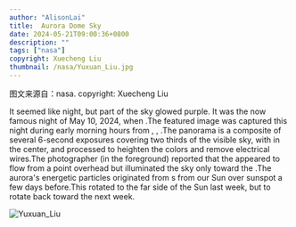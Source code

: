 ```yaml
---
author: "AlisonLai"
title:  Aurora Dome Sky 
date: 2024-05-21T09:00:36+0800
description: ""
tags: ["nasa"]
copyright: Xuecheng Liu
thumbnail: /nasa/Yuxuan_Liu.jpg
---
```

图文来源自：nasa.  copyright: Xuecheng Liu

  It seemed like night, but part of the sky glowed purple. It was the now famous night of May 10, 2024, when .The featured image was captured this night during early morning hours from , , .The panorama is a composite of several 6-second exposures covering two thirds of the visible sky, with  in the center, and processed to heighten the colors and remove electrical wires.The photographer (in the foreground) reported that the  appeared to flow from a point overhead but illuminated the sky only toward the .The aurora's energetic particles originated from s  from our Sun over sunspot  a few days before.This  rotated to the far side of the Sun last week, but  to rotate back toward the  next week. 

![Yuxuan_Liu](/nasa/Yuxuan_Liu.jpg)